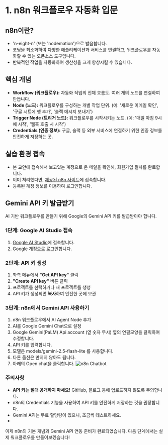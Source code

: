 # 1. n8n 워크플로우 자동화 입문

## n8n이란?
- 'n-eight-n' (또는 'nodemation')으로 발음합니다.
- 코딩을 최소화하여 다양한 애플리케이션과 서비스를 연결하고, 워크플로우를 자동화할 수 있는 오픈소스 도구입니다.
- 반복적인 작업을 자동화하여 생산성을 크게 향상시킬 수 있습니다.

## 핵심 개념
- **Workflow (워크플로우):** 자동화 작업의 전체 흐름도. 여러 개의 노드를 연결하여 만듭니다.
- **Node (노드):** 워크플로우를 구성하는 개별 작업 단위. (예: '새로운 이메일 확인', '구글 시트에 행 추가', '슬랙 메시지 보내기')
- **Trigger Node (트리거 노드):** 워크플로우를 시작시키는 노드. (예: '매일 아침 9시에 시작', '웹훅 호출 시 시작')
- **Credentials (인증 정보):** 구글, 슬랙 등 외부 서비스에 연결하기 위한 인증 정보를 안전하게 저장하는 곳.

## 실습 환경 접속
- 본 교안에 접속해서 보고있는 계정으로 온 메일을 확인해, 회원가입 절차를 완료합니다.
- 이미 처리했다면, [제공된 n8n 사이트](https://modulabs.ddns.net)에 접속합니다.
- 등록된 계정 정보를 이용하여 로그인합니다.

## Gemini API 키 발급받기

AI 기반 워크플로우를 만들기 위해 Google의 Gemini API 키를 발급받아야 합니다.

### 1단계: Google AI Studio 접속
1. [Google AI Studio](https://aistudio.google.com/)에 접속합니다.
2. Google 계정으로 로그인합니다.

### 2단계: API 키 생성
1. 좌측 메뉴에서 **"Get API key"** 클릭
2. **"Create API key"** 버튼 클릭
3. 프로젝트를 선택하거나 새 프로젝트를 생성
4. API 키가 생성되면 **복사**하여 안전한 곳에 보관

### 3단계: n8n에서 Gemini API 사용하기
1. n8n 워크플로우에서 AI Agent Node 추가
2. AI를 Google Gemini Chat으로 설정
3. Google Gemini(PaLM) Api account (옆 숫자 무시) 옆의 연필모양을 클릭하여 수정합니다.
4. API 키를 입력합니다.
5. 모델은 models/gemini-2.5-flash-lite 를 사용합니다.
6. 다른 옵션은 만지지 않아도 됩니다.
7. 아래의 Open chat을 클릭합니다.
![n8n Chatbot](/ewha-lecture/assets/이대수업사진2.png)

### 주의사항
- **API 키는 절대 공개하지 마세요!** GitHub, 블로그 등에 업로드하지 않도록 주의합니다.
- n8n의 Credentials 기능을 사용하여 API 키를 안전하게 저장하는 것을 권장합니다.
- Gemini API는 무료 할당량이 있으니, 조금씩 테스트하세요.
- 

이제 n8n의 기본 개념과 Gemini API 연동 준비가 완료되었습니다. 다음 단계에서는 실제 워크플로우를 만들어보겠습니다!